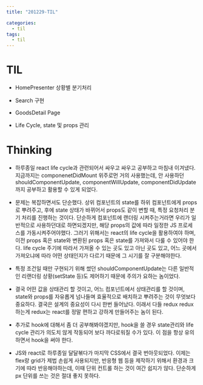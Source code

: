 ```yaml
---
title: "201229-TIL"

categories:
  - til
tags:
  - til
---
```

# TIL
 - HomePresenter 상황별 분기처리

 - Search 구현

 - GoodsDetail Page

 - Life Cycle, state 및 props 관리



# Thinking
 - 하루종일 react life cycle과 관련되어서 싸우고 싸우고 공부하고 마침내 이겨냈다. 지금까지는 componenetDidMount 위주로먼 거의 사용했는데, 안 사용하던 shouldComponentUpdate, componentWillUpdate, componentDidUpdate까지 공부하고 활용할 수 있게 되었다.

 - 문제는 복잡하면서도 단순했다. 상위 컴포넌트의 state를 하위 컴포넌트에게 props로 뿌려주고, 후에 state 상태가 바뀌어서 props도 같이 변할 때, 특정 요청처리 분기 처리를 진행하는 것이다. 단순하게 컴포넌트에 랜더링 시켜주는거라면 우리가 일반적으로 사용하던대로 하면되겠지만, 해당 props의 값에 따라 일정한 JS 프로세스를 가동시켜주어야했다. 그러기 위해서는 react의 life cycle을 활용하여야 하며, 이전 props 혹은 state와 변환된 props 혹은 state를 가져와서 다룰 수 있어야 한다. life cycle 주기에 따라서 가져올 수 있는 곳도 있고 아닌 곳도 있고, 어느 곳에서 가져오냐에 따라 어떤 상태인지가 다르기 때문에 그 시기를 잘 구분해야한다.

 - 특정 조건일 때만 구현되기 위해 썼던 shouldComponentUpdate는 다른 일반적인 리랜더링 상황(setState 등)도 제어하기 때문에 주의가 요하는 놈이었다.

 - 결국 어떤 값을 상태관리 할 것이고, 어느 컴포넌트에서 상태관리를 할 것이며, state와 props를 자유롭게 넘나들며 효율적으로 배치하고 뿌려주는 것이 무엇보다 중요하다. 결국은 설계의 중요성이 다시 한번 들어났다. 이래서 다들 redux redux하는게 redux는 react를 정말 편하고 강하게 만들어주는 놈이 된다.

 - 추가로 hook에 대해서 좀 더 공부해봐야겠지만, hook을 쓸 경우 state관리와 life cycle 관리가 의도치 않게 작동되어 보다 까다로워질 수가 있다. 이 점을 항상 유의하면서 hook을 써야 한다.

 - JS와 react로 하루종일 달달볶다가 마지막 CSS에서 결국 번아웃되었다. 이제는 flex랑 grid가 제법 손쉽게 사용되지만, 반응형 웹 등을 제작하기 위해서 환경과 크기에 따라 반응해야하는데, 이때 단위 컨트롤 하는 것이 여간 쉽지가 않다. 단순하게 px 단위를 쓰는 것은 절대 좋지 못하다.